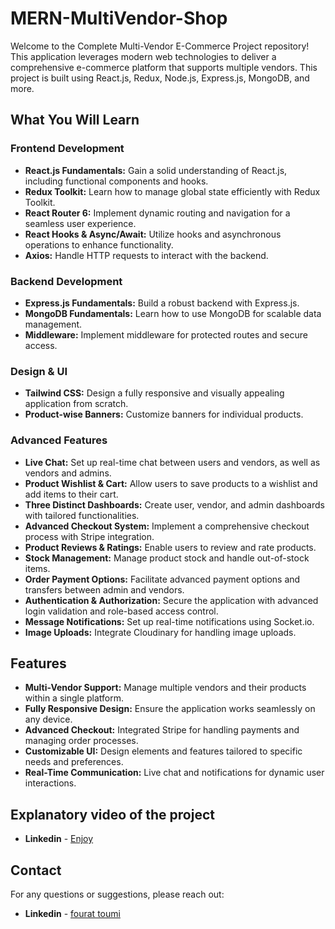 # MERN-MultiVendor-Shop


Welcome to the Complete Multi-Vendor E-Commerce Project repository! This application leverages modern web technologies to deliver a comprehensive e-commerce platform that supports multiple vendors. This project is built using React.js, Redux, Node.js, Express.js, MongoDB, and more.

## What You Will Learn

### **Frontend Development**

- **React.js Fundamentals:** Gain a solid understanding of React.js, including functional components and hooks.
- **Redux Toolkit:** Learn how to manage global state efficiently with Redux Toolkit.
- **React Router 6:** Implement dynamic routing and navigation for a seamless user experience.
- **React Hooks & Async/Await:** Utilize hooks and asynchronous operations to enhance functionality.
- **Axios:** Handle HTTP requests to interact with the backend.

### **Backend Development**

- **Express.js Fundamentals:** Build a robust backend with Express.js.
- **MongoDB Fundamentals:** Learn how to use MongoDB for scalable data management.
- **Middleware:** Implement middleware for protected routes and secure access.

### **Design & UI**

- **Tailwind CSS:** Design a fully responsive and visually appealing application from scratch.
- **Product-wise Banners:** Customize banners for individual products.

### **Advanced Features**

- **Live Chat:** Set up real-time chat between users and vendors, as well as vendors and admins.
- **Product Wishlist & Cart:** Allow users to save products to a wishlist and add items to their cart.
- **Three Distinct Dashboards:** Create user, vendor, and admin dashboards with tailored functionalities.
- **Advanced Checkout System:** Implement a comprehensive checkout process with Stripe integration.
- **Product Reviews & Ratings:** Enable users to review and rate products.
- **Stock Management:** Manage product stock and handle out-of-stock items.
- **Order Payment Options:** Facilitate advanced payment options and transfers between admin and vendors.
- **Authentication & Authorization:** Secure the application with advanced login validation and role-based access control.
- **Message Notifications:** Set up real-time notifications using Socket.io.
- **Image Uploads:** Integrate Cloudinary for handling image uploads.

## Features

- **Multi-Vendor Support:** Manage multiple vendors and their products within a single platform.
- **Fully Responsive Design:** Ensure the application works seamlessly on any device.
- **Advanced Checkout:** Integrated Stripe for handling payments and managing order processes.
- **Customizable UI:** Design elements and features tailored to specific needs and preferences.
- **Real-Time Communication:** Live chat and notifications for dynamic user interactions.

## Explanatory video of the project

- **Linkedin** - [Enjoy](https://www.youtube.com/watch?v=f0oHhQv0j9M)

## Contact

For any questions or suggestions, please reach out:

- **Linkedin** - [fourat toumi](https://www.linkedin.com/in/fourat-toumi-7679232a7/)
